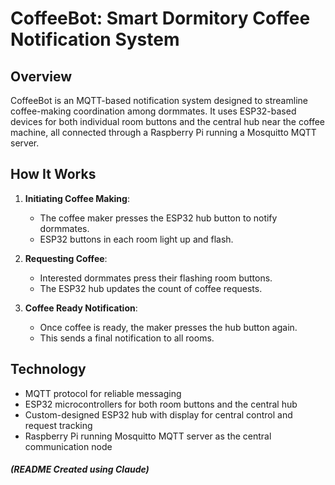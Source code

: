 # CoffeeBot: Smart Dormitory Coffee Notification System

## Overview
CoffeeBot is an MQTT-based notification system designed to streamline coffee-making coordination among dormmates. It uses ESP32-based devices for both individual room buttons and the central hub near the coffee machine, all connected through a Raspberry Pi running a Mosquitto MQTT server.


## How It Works
1. **Initiating Coffee Making**:
   - The coffee maker presses the ESP32 hub button to notify dormmates.
   - ESP32 buttons in each room light up and flash.

2. **Requesting Coffee**:
   - Interested dormmates press their flashing room buttons.
   - The ESP32 hub updates the count of coffee requests.

3. **Coffee Ready Notification**:
   - Once coffee is ready, the maker presses the hub button again.
   - This sends a final notification to all rooms.

## Technology
- MQTT protocol for reliable messaging
- ESP32 microcontrollers for both room buttons and the central hub
- Custom-designed ESP32 hub with display for central control and request tracking
- Raspberry Pi running Mosquitto MQTT server as the central communication node

##### (README Created using Claude)
